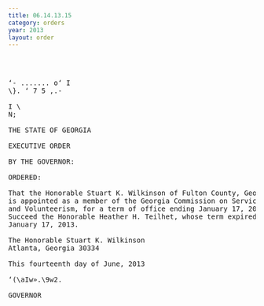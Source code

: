 ```yaml
---
title: 06.14.13.15
category: orders
year: 2013
layout: order
---
```


<pre>  
  

‘- ....... o‘ I
\}. ‘ 7 5 ,.-

I \
N;

THE STATE OF GEORGIA

EXECUTIVE ORDER

BY THE GOVERNOR:

ORDERED:

That the Honorable Stuart K. Wilkinson of Fulton County, Georgia,
is appointed as a member of the Georgia Commission on Service
and Volunteerism, for a term of office ending January 17, 2016, to
Succeed the Honorable Heather H. Teilhet, whose term expired
January 17, 2013.

The Honorable Stuart K. Wilkinson
Atlanta, Georgia 30334

This fourteenth day of June, 2013

‘(\aIw».\9w2.

GOVERNOR

</pre>
